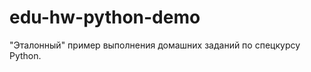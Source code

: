 edu-hw-python-demo
==================

"Эталонный" пример выполнения домашних заданий по спецкурсу Python.

